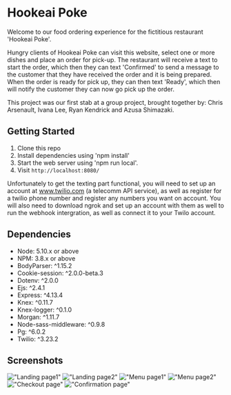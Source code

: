 # Hookeai Poke
Welcome to our food ordering experience for the fictitious restaurant 'Hookeai Poke'.

Hungry clients of Hookeai Poke can visit this website, select one or more dishes and place an order for pick-up. The restaurant will receive a text to start the order, which then they can text 'Confirmed' to send a message to the customer that they have received the order and it is being prepared.  When the order is ready for pick up, they can then text 'Ready', which then will notify the customer they can now go pick up the order.

This project was our first stab at a group project, brought together by: Chris Arsenault, Ivana Lee, Ryan Kendrick and Azusa Shimazaki.

## Getting Started

1. Clone this repo
2. Install dependencies using 'npm install'
3. Start the web server using 'npm run local'.
4. Visit `http://localhost:8080/`

Unfortunately to get the texting part functional, you will need to set up an account at www.twilio.com (a telecomm API service), as well as register for a twilio phone number and register any numbers you want on account.  You will also need to download ngrok and set up an account with them as well to run the webhook intergration, as well as connect it to your Twilo account.

## Dependencies

- Node: 5.10.x or above
- NPM: 3.8.x or above
- BodyParser: ^1.15.2
- Cookie-session: ^2.0.0-beta.3
- Dotenv: ^2.0.0
- Ejs: ^2.4.1
- Express: ^4.13.4
- Knex: ^0.11.7
- Knex-logger: ^0.1.0
- Morgan: ^1.11.7
- Node-sass-middleware: ^0.9.8
- Pg: ^6.0.2
- Twilio: ^3.23.2

## Screenshots
!["Landing page1"](https://github.com/chrisstanarsenault/hookeai-poke/blob/master/docs/hookeai-poke-ss-main1.png?raw=true)
!["Landing page2"](https://github.com/chrisstanarsenault/hookeai-poke/blob/master/docs/hookeai-poke-ss-main2.png?raw=true)
!["Menu page1"](https://github.com/chrisstanarsenault/hookeai-poke/blob/master/docs/hookeai-poke-ss-menu1.png?raw=true)
!["Menu page2"](https://github.com/chrisstanarsenault/hookeai-poke/blob/master/docs/hookeai-poke-ss-menu2.png?raw=true)
!["Checkout page"](https://github.com/chrisstanarsenault/hookeai-poke/blob/master/docs/hookeai-poke-ss-checkout.png?raw=true)
!["Confirmation page"](https://github.com/chrisstanarsenault/hookeai-poke/blob/master/docs/hookeai-poke-ss-confirmation.png?raw=true)

